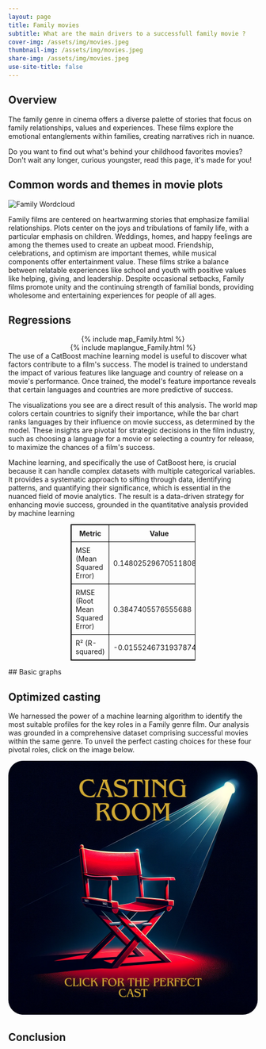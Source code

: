 ```yaml
---
layout: page
title: Family movies
subtitle: What are the main drivers to a successfull family movie ? 
cover-img: /assets/img/movies.jpeg
thumbnail-img: /assets/img/movies.jpeg
share-img: /assets/img/movies.jpeg
use-site-title: false
---
```


  

## Overview

The family genre in cinema offers a diverse palette of stories that focus on family relationships, values and experiences. These films explore the emotional entanglements within families, creating narratives rich in nuance. 

Do you want to find out what's behind your childhood favorites movies? Don't wait any longer, curious youngster, read this page, it's made for you!

## Common words and themes in movie plots
![Family Wordcloud](/assets/img/wordclouds/empath/Family_wordcloud.png)

Family films are centered on heartwarming stories that emphasize familial relationships. Plots center on the joys and tribulations of family life, with a particular emphasis on children. Weddings, homes, and happy feelings are among the themes used to create an upbeat mood. Friendship, celebrations, and optimism are important themes, while musical components offer entertainment value. These films strike a balance between relatable experiences like school and youth with positive values like helping, giving, and leadership. Despite occasional setbacks, Family films promote unity and the continuing strength of familial bonds, providing wholesome and entertaining experiences for people of all ages.

## Regressions
<div style="width: 100%;display: flex; justify-content: center;">
  {% include map_Family.html %}
</div>
<div style="width: 100%;display: flex; justify-content: center;">
  {% include maplangue_Family.html %}
</div>
The use of a CatBoost machine learning model is useful to discover what factors contribute to a film's success. The model is trained to understand the impact of various features like language and country of release on a movie's performance. Once trained, the model's feature importance reveals that certain languages and countries are more predictive of success.

The visualizations you see are a direct result of this analysis. The world map colors certain countries to signify their importance, while the bar chart ranks languages by their influence on movie success, as determined by the model. These insights are pivotal for strategic decisions in the film industry, such as choosing a language for a movie or selecting a country for release, to maximize the chances of a film's success.

Machine learning, and specifically the use of CatBoost here, is crucial because it can handle complex datasets with multiple categorical variables. It provides a systematic approach to sifting through data, identifying patterns, and quantifying their significance, which is essential in the nuanced field of movie analytics. The result is a data-driven strategy for enhancing movie success, grounded in the quantitative analysis provided by machine learning

<div style="margin:auto; width:50%;">
    <table style="width:100%; border: 1px solid black; border-collapse: collapse;">
        <tr style="border: 1px solid black;">
            <th style="border: 1px solid black; padding: 8px;">Metric</th>
            <th style="border: 1px solid black; padding: 8px;">Value</th>
        </tr>
        <tr style="border: 1px solid black;">
            <td style="border: 1px solid black; padding: 8px;">MSE (Mean Squared Error)</td>
            <td style="border: 1px solid black; padding: 8px;">0.14802529670511808</td>
        </tr>
        <tr style="border: 1px solid black;">
            <td style="border: 1px solid black; padding: 8px;">RMSE (Root Mean Squared Error)</td>
            <td style="border: 1px solid black; padding: 8px;">0.3847405576555688</td>
        </tr>
        <tr style="border: 1px solid black;">
            <td style="border: 1px solid black; padding: 8px;">R² (R-squared)</td>
            <td style="border: 1px solid black; padding: 8px;">-0.015524673193787475</td>
        </tr>
    </table>
</div>
## Basic graphs

## Optimized casting

We harnessed the power of a machine learning algorithm to identify the most suitable profiles for the key roles in a Family genre film. Our analysis was grounded in a comprehensive dataset comprising successful movies within the same genre. To unveil the perfect casting choices for these four pivotal roles, click on the image below.

<div style="width: 100%;display: flex; justify-content: center;">
  <a href="/family_cast.html"><img src="/assets/img/casting.png" alt="cast" style="width:512px;height:512px;border-radius: 30px;"></a>
</div>

## Conclusion

    
  